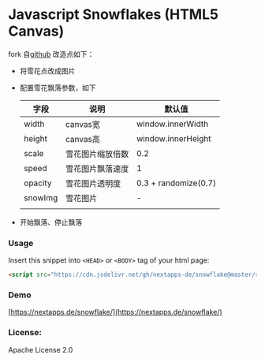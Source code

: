 # Javascript Snowflakes (HTML5 Canvas)

fork 自[github](https://github.com/nextapps-de/snowflake)
改造点如下：

- 将雪花点改成图片

- 配置雪花飘落参数，如下

  | 字段    | 说明             | 默认值               |
  | ------- | ---------------- | -------------------- |
  | width   | canvas宽         | window.innerWidth    |
  | height  | canvas高         | window.innerHeight   |
  | scale   | 雪花图片缩放倍数 | 0.2                  |
  | speed   | 雪花图片飘落速度 | 1                    |
  | opacity | 雪花图片透明度   | 0.3 + randomize(0.7) |
  | snowImg | 雪花图片         | -                    |
  |         |                  |                      |

-   开始飘落、停止飘落

### Usage

Insert this snippet into `<HEAD>` or `<BODY>` tag of your html page:

```html
<script src="https://cdn.jsdelivr.net/gh/nextapps-de/snowflake@master/snowflake.min.js"></script>
```

### Demo

[https://nextapps.de/snowflake/](https://nextapps.de/snowflake/)

### License:

Apache License 2.0
